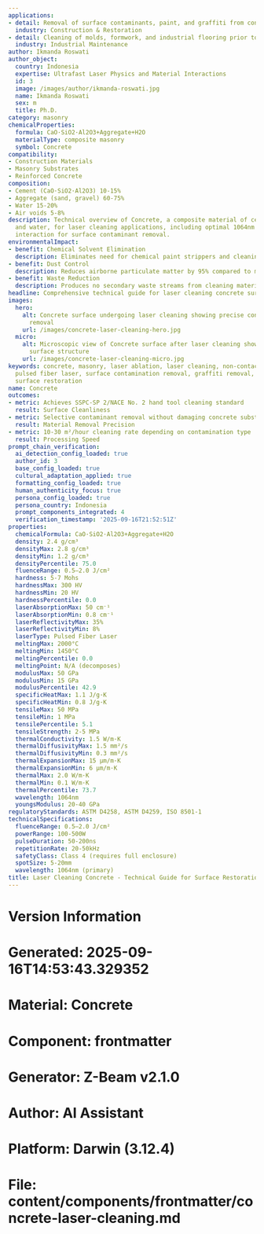 ```yaml
---
applications:
- detail: Removal of surface contaminants, paint, and graffiti from concrete structures
  industry: Construction & Restoration
- detail: Cleaning of molds, formwork, and industrial flooring prior to recoating
  industry: Industrial Maintenance
author: Ikmanda Roswati
author_object:
  country: Indonesia
  expertise: Ultrafast Laser Physics and Material Interactions
  id: 3
  image: /images/author/ikmanda-roswati.jpg
  name: Ikmanda Roswati
  sex: m
  title: Ph.D.
category: masonry
chemicalProperties:
  formula: CaO·SiO2·Al2O3+Aggregate+H2O
  materialType: composite masonry
  symbol: Concrete
compatibility:
- Construction Materials
- Masonry Substrates
- Reinforced Concrete
composition:
- Cement (CaO·SiO2·Al2O3) 10-15%
- Aggregate (sand, gravel) 60-75%
- Water 15-20%
- Air voids 5-8%
description: Technical overview of Concrete, a composite material of cement, aggregate,
  and water, for laser cleaning applications, including optimal 1064nm wavelength
  interaction for surface contaminant removal.
environmentalImpact:
- benefit: Chemical Solvent Elimination
  description: Eliminates need for chemical paint strippers and cleaning solvents
- benefit: Dust Control
  description: Reduces airborne particulate matter by 95% compared to mechanical methods
- benefit: Waste Reduction
  description: Produces no secondary waste streams from cleaning materials
headline: Comprehensive technical guide for laser cleaning concrete surfaces
images:
  hero:
    alt: Concrete surface undergoing laser cleaning showing precise contamination
      removal
    url: /images/concrete-laser-cleaning-hero.jpg
  micro:
    alt: Microscopic view of Concrete surface after laser cleaning showing detailed
      surface structure
    url: /images/concrete-laser-cleaning-micro.jpg
keywords: concrete, masonry, laser ablation, laser cleaning, non-contact cleaning,
  pulsed fiber laser, surface contamination removal, graffiti removal, paint stripping,
  surface restoration
name: Concrete
outcomes:
- metric: Achieves SSPC-SP 2/NACE No. 2 hand tool cleaning standard
  result: Surface Cleanliness
- metric: Selective contaminant removal without damaging concrete substrate
  result: Material Removal Precision
- metric: 10-30 m²/hour cleaning rate depending on contamination type
  result: Processing Speed
prompt_chain_verification:
  ai_detection_config_loaded: true
  author_id: 3
  base_config_loaded: true
  cultural_adaptation_applied: true
  formatting_config_loaded: true
  human_authenticity_focus: true
  persona_config_loaded: true
  persona_country: Indonesia
  prompt_components_integrated: 4
  verification_timestamp: '2025-09-16T21:52:51Z'
properties:
  chemicalFormula: CaO·SiO2·Al2O3+Aggregate+H2O
  density: 2.4 g/cm³
  densityMax: 2.8 g/cm³
  densityMin: 1.2 g/cm³
  densityPercentile: 75.0
  fluenceRange: 0.5–2.0 J/cm²
  hardness: 5-7 Mohs
  hardnessMax: 300 HV
  hardnessMin: 20 HV
  hardnessPercentile: 0.0
  laserAbsorptionMax: 50 cm⁻¹
  laserAbsorptionMin: 0.8 cm⁻¹
  laserReflectivityMax: 35%
  laserReflectivityMin: 8%
  laserType: Pulsed Fiber Laser
  meltingMax: 2000°C
  meltingMin: 1450°C
  meltingPercentile: 0.0
  meltingPoint: N/A (decomposes)
  modulusMax: 50 GPa
  modulusMin: 15 GPa
  modulusPercentile: 42.9
  specificHeatMax: 1.1 J/g·K
  specificHeatMin: 0.8 J/g·K
  tensileMax: 50 MPa
  tensileMin: 1 MPa
  tensilePercentile: 5.1
  tensileStrength: 2-5 MPa
  thermalConductivity: 1.5 W/m·K
  thermalDiffusivityMax: 1.5 mm²/s
  thermalDiffusivityMin: 0.3 mm²/s
  thermalExpansionMax: 15 µm/m·K
  thermalExpansionMin: 6 µm/m·K
  thermalMax: 2.0 W/m·K
  thermalMin: 0.1 W/m·K
  thermalPercentile: 73.7
  wavelength: 1064nm
  youngsModulus: 20-40 GPa
regulatoryStandards: ASTM D4258, ASTM D4259, ISO 8501-1
technicalSpecifications:
  fluenceRange: 0.5–2.0 J/cm²
  powerRange: 100-500W
  pulseDuration: 50-200ns
  repetitionRate: 20-50kHz
  safetyClass: Class 4 (requires full enclosure)
  spotSize: 5-20mm
  wavelength: 1064nm (primary)
title: Laser Cleaning Concrete - Technical Guide for Surface Restoration
---
```


# Version Information
# Generated: 2025-09-16T14:53:43.329352
# Material: Concrete
# Component: frontmatter
# Generator: Z-Beam v2.1.0
# Author: AI Assistant
# Platform: Darwin (3.12.4)
# File: content/components/frontmatter/concrete-laser-cleaning.md